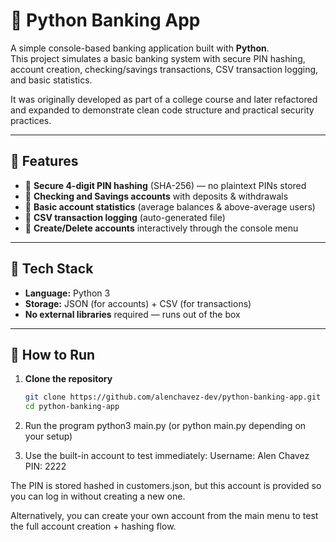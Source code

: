 # 🏦 Python Banking App

A simple console-based banking application built with **Python**.  
This project simulates a basic banking system with secure PIN hashing, account creation, checking/savings transactions, CSV transaction logging, and basic statistics.  

It was originally developed as part of a college course and later refactored and expanded to demonstrate clean code structure and practical security practices.

---

## 🚀 Features

- 🔐 **Secure 4-digit PIN hashing** (SHA-256) — no plaintext PINs stored  
- 🧾 **Checking and Savings accounts** with deposits & withdrawals  
- 🧠 **Basic account statistics** (average balances & above-average users)  
- 📝 **CSV transaction logging** (auto-generated file)  
- 👤 **Create/Delete accounts** interactively through the console menu

---

## 🧰 Tech Stack

- **Language:** Python 3  
- **Storage:** JSON (for accounts) + CSV (for transactions)  
- **No external libraries** required — runs out of the box

---

## 🧪 How to Run

1. **Clone the repository**  
   ```bash
   git clone https://github.com/alenchavez-dev/python-banking-app.git
   cd python-banking-app
2. Run the program
   python3 main.py
(or python main.py depending on your setup)

3. Use the built-in account to test immediately:
   Username: Alen Chavez
   PIN: 2222

The PIN is stored hashed in customers.json, but this account is provided so you can log in without creating a new one.

Alternatively, you can create your own account from the main menu to test the full account creation + hashing flow.

